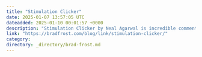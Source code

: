 ```yaml
---
title: "Stimulation Clicker"
date: 2025-01-07 13:57:05 UTC
dateadded: 2025-01-10 00:01:57 +0000
description: "Stimulation Clicker by Neal Agarwal is incredible commentary. I feel like it’s spiritually related to Death To Bullshit. &nbsp;"
link: "https://bradfrost.com/blog/link/stimulation-clicker/"
category:
directory: _directory/brad-frost.md
---
```


